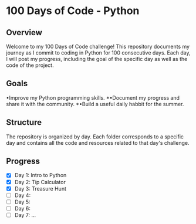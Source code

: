# 100 Days of Code - Python
## Overview
Welcome to my 100 Days of Code challenge! This repository documents my journey as I commit to coding in Python for 100 consecutive days. Each day, I will post my progress, including the goal of the specific day as well as the code of the project.

## Goals
•Improve my Python programming skills.
*•Document my progress and share it with the community.
*•Build a useful daily habbit for the summer.

## Structure
The repository is organized by day. Each folder corresponds to a specific day and contains all the code and resources related to that day's challenge.

## Progress

- [x] Day 1: Intro to Python
- [x] Day 2: Tip Calculator
- [x] Day 3: Treasure Hunt
- [ ] Day 4: 
- [ ] Day 5: 
- [ ] Day 6: 
- [ ] Day 7: 
...
